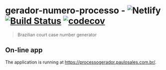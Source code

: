 # gerador-numero-processo - ![Netlify](https://img.shields.io/netlify/7b786c5b-b535-4d39-b0b0-82efdadfaf59) [![Build Status](https://travis-ci.com/paulosales/gerador-numero-processo.svg?branch=master)](https://travis-ci.com/paulosales/gerador-numero-processo) [![codecov](https://codecov.io/gh/paulosales/gerador-numero-processo/branch/master/graph/badge.svg)](https://codecov.io/gh/paulosales/gerador-numero-processo)

> Brazilian court case number generator

## On-line app

The application is running at https://processogerador.paulosales.com.br/.
